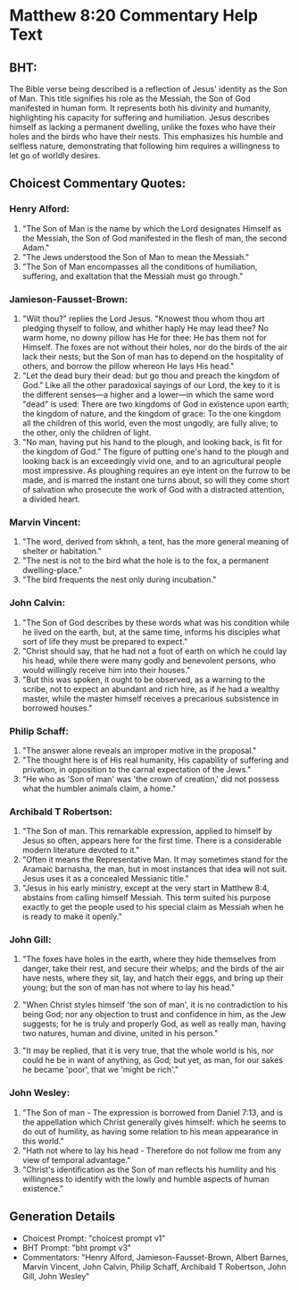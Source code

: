 # Matthew 8:20 Commentary Help Text

## BHT:
The Bible verse being described is a reflection of Jesus' identity as the Son of Man. This title signifies his role as the Messiah, the Son of God manifested in human form. It represents both his divinity and humanity, highlighting his capacity for suffering and humiliation. Jesus describes himself as lacking a permanent dwelling, unlike the foxes who have their holes and the birds who have their nests. This emphasizes his humble and selfless nature, demonstrating that following him requires a willingness to let go of worldly desires.

## Choicest Commentary Quotes:
### Henry Alford:
1. "The Son of Man is the name by which the Lord designates Himself as the Messiah, the Son of God manifested in the flesh of man, the second Adam."
2. "The Jews understood the Son of Man to mean the Messiah."
3. "The Son of Man encompasses all the conditions of humiliation, suffering, and exaltation that the Messiah must go through."

### Jamieson-Fausset-Brown:
1. "Wilt thou?" replies the Lord Jesus. "Knowest thou whom thou art pledging thyself to follow, and whither haply He may lead thee? No warm home, no downy pillow has He for thee: He has them not for Himself. The foxes are not without their holes, nor do the birds of the air lack their nests; but the Son of man has to depend on the hospitality of others, and borrow the pillow whereon He lays His head." 
2. "Let the dead bury their dead: but go thou and preach the kingdom of God." Like all the other paradoxical sayings of our Lord, the key to it is the different senses—a higher and a lower—in which the same word "dead" is used: There are two kingdoms of God in existence upon earth; the kingdom of nature, and the kingdom of grace: To the one kingdom all the children of this world, even the most ungodly, are fully alive; to the other, only the children of light.
3. "No man, having put his hand to the plough, and looking back, is fit for the kingdom of God." The figure of putting one's hand to the plough and looking back is an exceedingly vivid one, and to an agricultural people most impressive. As ploughing requires an eye intent on the furrow to be made, and is marred the instant one turns about, so will they come short of salvation who prosecute the work of God with a distracted attention, a divided heart.

### Marvin Vincent:
1. "The word, derived from skhnh, a tent, has the more general meaning of shelter or habitation."
2. "The nest is not to the bird what the hole is to the fox, a permanent dwelling-place."
3. "The bird frequents the nest only during incubation."

### John Calvin:
1. "The Son of God describes by these words what was his condition while he lived on the earth, but, at the same time, informs his disciples what sort of life they must be prepared to expect."
2. "Christ should say, that he had not a foot of earth on which he could lay his head, while there were many godly and benevolent persons, who would willingly receive him into their houses."
3. "But this was spoken, it ought to be observed, as a warning to the scribe, not to expect an abundant and rich hire, as if he had a wealthy master, while the master himself receives a precarious subsistence in borrowed houses."

### Philip Schaff:
1. "The answer alone reveals an improper motive in the proposal."
2. "The thought here is of His real humanity, His capability of suffering and privation, in opposition to the carnal expectation of the Jews."
3. "He who as 'Son of man' was 'the crown of creation,' did not possess what the humbler animals claim, a home."

### Archibald T Robertson:
1. "The Son of man. This remarkable expression, applied to himself by Jesus so often, appears here for the first time. There is a considerable modern literature devoted to it." 
2. "Often it means the Representative Man. It may sometimes stand for the Aramaic barnasha, the man, but in most instances that idea will not suit. Jesus uses it as a concealed Messianic title." 
3. "Jesus in his early ministry, except at the very start in Matthew 8:4, abstains from calling himself Messiah. This term suited his purpose exactly to get the people used to his special claim as Messiah when he is ready to make it openly."

### John Gill:
1. "The foxes have holes in the earth, where they hide themselves from danger, take their rest, and secure their whelps; and the birds of the air have nests, where they sit, lay, and hatch their eggs, and bring up their young; but the son of man has not where to lay his head." 

2. "When Christ styles himself 'the son of man', it is no contradiction to his being God; nor any objection to trust and confidence in him, as the Jew suggests; for he is truly and properly God, as well as really man, having two natures, human and divine, united in his person."

3. "It may be replied, that it is very true, that the whole world is his, nor could he be in want of anything, as God; but yet, as man, for our sakes he became 'poor', that we 'might be rich'."

### John Wesley:
1. "The Son of man - The expression is borrowed from Daniel 7:13, and is the appellation which Christ generally gives himself: which he seems to do out of humility, as having some relation to his mean appearance in this world."
2. "Hath not where to lay his head - Therefore do not follow me from any view of temporal advantage."
3. "Christ's identification as the Son of man reflects his humility and his willingness to identify with the lowly and humble aspects of human existence."


## Generation Details
- Choicest Prompt: "choicest prompt v1"
- BHT Prompt: "bht prompt v3"
- Commentators: "Henry Alford, Jamieson-Fausset-Brown, Albert Barnes, Marvin Vincent, John Calvin, Philip Schaff, Archibald T Robertson, John Gill, John Wesley"
